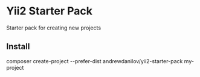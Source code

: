Yii2 Starter Pack
====
Starter pack for creating new projects

Install
----
composer create-project --prefer-dist andrewdanilov/yii2-starter-pack my-project